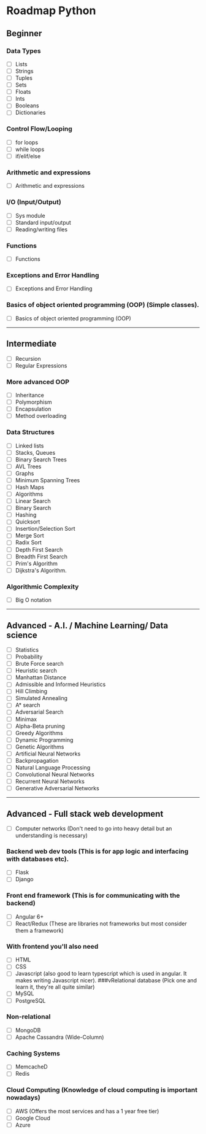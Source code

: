 # Roadmap Python
## Beginner
### Data Types
- [ ] Lists
- [ ] Strings
- [ ] Tuples
- [ ] Sets
- [ ] Floats
- [ ] Ints
- [ ] Booleans
- [ ] Dictionaries
### Control Flow/Looping
- [ ] for loops
- [ ] while loops
- [ ] if/elif/else
### Arithmetic and expressions
- [ ] Arithmetic and expressions
### I/O (Input/Output)
- [ ] Sys module
- [ ] Standard input/output
- [ ] Reading/writing files
### Functions
- [ ] Functions
### Exceptions and Error Handling
- [ ] Exceptions and Error Handling
### Basics of object oriented programming (OOP) (Simple classes).
- [ ] Basics of object oriented programming (OOP)
  
___________________________________________________________________
  
## Intermediate
- [ ] Recursion
- [ ] Regular Expressions
### More advanced OOP
- [ ] Inheritance
- [ ] Polymorphism
- [ ] Encapsulation
- [ ] Method overloading
### Data Structures
- [ ] Linked lists
- [ ] Stacks, Queues
- [ ] Binary Search Trees
- [ ] AVL Trees
- [ ] Graphs
- [ ] Minimum Spanning Trees
- [ ] Hash Maps
- [ ] Algorithms
- [ ] Linear Search
- [ ] Binary Search
- [ ] Hashing
- [ ] Quicksort
- [ ] Insertion/Selection Sort
- [ ] Merge Sort
- [ ] Radix Sort
- [ ] Depth First Search
- [ ] Breadth First Search
- [ ] Prim's Algorithm
- [ ] Dijkstra's Algorithm.
### Algorithmic Complexity
- [ ] Big O notation

_______________________________________________________________

## Advanced - A.I. / Machine Learning/ Data science

- [ ] Statistics
- [ ] Probability
- [ ] Brute Force search
- [ ] Heuristic search
- [ ] Manhattan Distance
- [ ] Admissible and Informed Heuristics
- [ ] Hill Climbing
- [ ] Simulated Annealing
- [ ] A* search
- [ ] Adversarial Search
- [ ] Minimax
- [ ] Alpha-Beta pruning
- [ ] Greedy Algorithms
- [ ] Dynamic Programming
- [ ] Genetic Algorithms
- [ ] Artificial Neural Networks
- [ ] Backpropagation
- [ ] Natural Language Processing
- [ ] Convolutional Neural Networks
- [ ] Recurrent Neural Networks
- [ ] Generative Adversarial Networks

______________________________________________________________

## Advanced - Full stack web development

- [ ] Computer networks (Don't need to go into heavy detail but an understanding is necessary)
### Backend web dev tools (This is for app logic and interfacing with databases etc).
- [ ] Flask
- [ ] Django
### Front end framework (This is for communicating with the backend)
- [ ] Angular 6+
- [ ] React/Redux (These are libraries not frameworks but most consider them a framework)
### With frontend you'll also need
- [ ] HTML
- [ ] CSS
- [ ] Javascript (also good to learn typescript which is used in angular. It makes writing Javascript nicer).
###vRelational database (Pick one and learn it, they're all quite similar)
- [ ] MySQL
- [ ] PostgreSQL
### Non-relational
- [ ] MongoDB
- [ ] Apache Cassandra (Wide-Column)
### Caching Systems
- [ ] MemcacheD
- [ ] Redis
### Cloud Computing (Knowledge of cloud computing is important nowadays)
- [ ] AWS (Offers the most services and has a 1 year free tier)
- [ ] Google Cloud
- [ ] Azure
